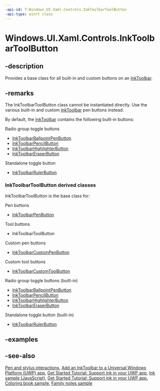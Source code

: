 ```yaml
---
-api-id: T:Windows.UI.Xaml.Controls.InkToolbarToolButton
-api-type: winrt class
---
```


<!-- Class syntax.
public class InkToolbarToolButton : Windows.UI.Xaml.Controls.RadioButton, Windows.UI.Xaml.Controls.IInkToolbarToolButton
-->

# Windows.UI.Xaml.Controls.InkToolbarToolButton

## -description
Provides a base class for all built-in and custom buttons on an [InkToolbar](inktoolbar.md).

## -remarks

The InkToolbarToolButton class cannot be instantiated directly. Use the various built-in and custom [InkToolbar](inktoolbar.md) pen buttons instead.

By default, the [InkToolbar](inktoolbar.md) contains the following built-in buttons:

Radio group toggle buttons

+ [InkToolbarBallpointPenButton](inktoolbarballpointpenbutton.md)
+ [InkToolbarPencilButton](inktoolbarpencilbutton.md)
+ [InkToolbarHighlighterButton](inktoolbarhighlighterbutton.md)
+ [InkToolbarEraserButton](inktoolbareraserbutton.md)

Standalone toggle button

+ [InkToolbarRulerButton](inktoolbarrulerbutton.md)


### **InkToolbarToolButton** derived classes

InkToolbarToolButton is the base class for:

Pen buttons

+ [InkToolbarPenButton](inktoolbarpenbutton.md)

Tool buttons

+ InkToolbarToolButton

Custom pen buttons

+ [InkToolbarCustomPenButton](inktoolbarcustompenbutton.md)

Custom tool buttons

+ [InkToolbarCustomToolButton](inktoolbarcustomtoolbutton.md)

Radio group toggle buttons (built-in)

+ [InkToolbarBallpointPenButton](inktoolbarballpointpenbutton.md)
+ [InkToolbarPencilButton](inktoolbarpencilbutton.md)
+ [InkToolbarHighlighterButton](inktoolbarhighlighterbutton.md)
+ [InkToolbarEraserButton](inktoolbareraserbutton.md)

Standalone toggle button (built-in)

+ [InkToolbarRulerButton](inktoolbarrulerbutton.md)


## -examples

## -see-also
[Pen and stylus interactions](https://docs.microsoft.com/windows/uwp/input-and-devices/pen-and-stylus-interactions), [Add an InkToolbar to a Universal Windows Platform (UWP) app](https://docs.microsoft.com/windows/uwp/input-and-devices/ink-toolbar), [Get Started Tutorial: Support ink in your UWP app](https://docs.microsoft.com/windows/uwp/get-started/ink-walkthrough), [Ink sample (JavaScript)](https://github.com/Microsoft/Windows-universal-samples/tree/master/Samples/Ink), [Get Started Tutorial: Support ink in your UWP app](https://aka.ms/appsample-ink), [Coloring book sample](https://aka.ms/cpubsample-coloringbook), [Family notes sample](https://aka.ms/cpubsample-familynotessample)
